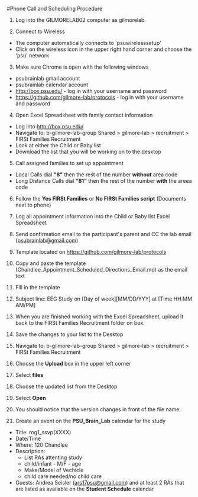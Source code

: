#Phone Call and Scheduling Procedure

1. Log into the GILMORELAB02 computer as gilmorelab.

2. Connect to Wireless
  - The computer automatically connects to 'psuwirelesssetup'
  - Click on the wireless icon in the upper right hand corner and choose the 'psu' network

3. Make sure Chrome is open with the following windows
  - psubrainlab gmail account
  - psubrainlab calendar account
  - http://box.psu.edu/ - log in with your username and password
  - https://github.com/gilmore-lab/protocols - log in with your username and password
  
4. Open Excel Spreadsheet with family contact information
  - Log into http://box.psu.edu/
  - Navigate to: b-gilmore-lab-group Shared > gilmore-lab > recruitment > FIRSt Families Recruitment
  - Look at either the Child or Baby list
  - Download the list that you will be working on to the desktop

5. Call assigned families to set up appointment
  - Local Calls dial __"8"__ then the rest of the number __without__ area code
  - Long Distance Calls dial __"81"__ then the rest of the number __with__ the areea code
  
6. Follow the __Yes FIRSt Families__ or __No FIRSt Families script__ (Documents next to phone)

7. Log all appointment information into the Child or Baby list Excel Spreadsheet

8. Send confirmation email to the participant's parent and CC the lab email (psubrainlab@gmail.com)
  1. Template located on https://github.com/gilmore-lab/protocols
  2. Copy and paste the template (Chandlee_Appointment_Scheduled_Directions_Email.md) as the email text
  3. Fill in the template
  4. Subject line: EEG Study on [Day of week][MM/DD/YYY] at [Time HH:MM AM/PM]
  
9. When you are finished working with the Excel Spreadsheet, upload it back to the FIRSt Families Recruitment folder on box.
  1. Save the changes to your list to the Desktop
  2. Navigate to: b-gilmore-lab-group Shared > gilmore-lab > recruitment > FIRSt Families Recruitment
  3. Choose the __Upload__ box in the upper left corner
  4. Select __files__
  5. Choose the updated list from the Desktop
  6. Select __Open__
  7. You should notice that the version changes in front of the file name.

10. Create an event on the **PSU_Brain_Lab** calendar for the study
  - Title: rog1_ssvp(XXXX)  
  - Date/Time
  - Where: 120 Chandlee  
  - Description: 
    - List RAs attenting study
    - child/infant - M/F - age
    - Make/Model of Vechicle
    - child care needed/no child care
  - Guests: Andrea Seisler (ars17psu@gmail.com) and at least 2 RAs that are listed as available on the __Student Schedule__ calendar    
  
  
  
